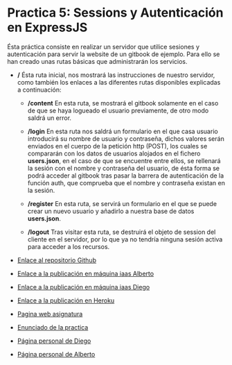 # Practica 5: Sessions y Autenticación en ExpressJS

Ésta práctica consiste en realizar un servidor que utilice sesiones y autenticación para servir la website de un gitbook de ejemplo.
Para ello se han creado unas rutas básicas que administrarán los servicios.

* **/**
Ésta ruta inicial, nos mostrará las instrucciones de nuestro servidor, como también los enlaces a las diferentes rutas disponibles explicadas a continuación:

  * **/content**
  En esta ruta, se mostrará el gitbook solamente en el caso de que se haya logueado el usuario previamente, de otro modo saldrá un error.

  * **/login**
  En esta ruta nos saldrá un formulario en el que casa usuario introducirá su nombre de usuario y contraseña, dichos valores serán enviados en el cuerpo de la petición http (POST), los cuales se compararán con los datos de usuarios alojados en el fichero **users.json**, en el caso de que se encuentre entre ellos, se rellenará la sesión con el nombre y contraseña del usuario, de ésta forma se podrá acceder al gitbook tras pasar la barrera de autenticación de la función auth, que comprueba que el nombre y contraseña existan en la sesión.

  * **/register**
  En esta ruta, se servirá un formulario en el que se puede crear un nuevo usuario y añadirlo a nuestra base de datos **users.json**.

  * **/logout**
  Tras visitar esta ruta, se destruirá el objeto de session del cliente en el servidor, por lo que ya no tendría ninguna sesión activa para acceder a los recursos.








* [Enlace al repositorio Github](https://github.com/ULL-ESIT-DSI-1617/sessions-y-autenticacion-en-expressjs-alberto-diego-35l1)
* [Enlace a la publicación en máquina iaas Alberto](http://10.6.129.237:8088/)
* [Enlace a la publicación en máquina iaas Diego](http://10.6.128.78:8088/)
* [Enlace a la publicación en Heroku](https://fast-thicket-56276.herokuapp.com/)

* [Pagina web asignatura](https://campusvirtual.ull.es/1617/course/view.php?id=1136)
* [Enunciado de la practica](https://casianorodriguezleon.gitbooks.io/ull-esit-1617/content/practicas/practicasessions.html)

* [Página personal de Diego](https://alu0100761252.github.io)
* [Página personal de Alberto](https://alu0100825510.github.io)
